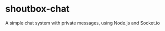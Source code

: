 shoutbox-chat
=============

A simple chat system with private messages, using Node.js and Socket.io
